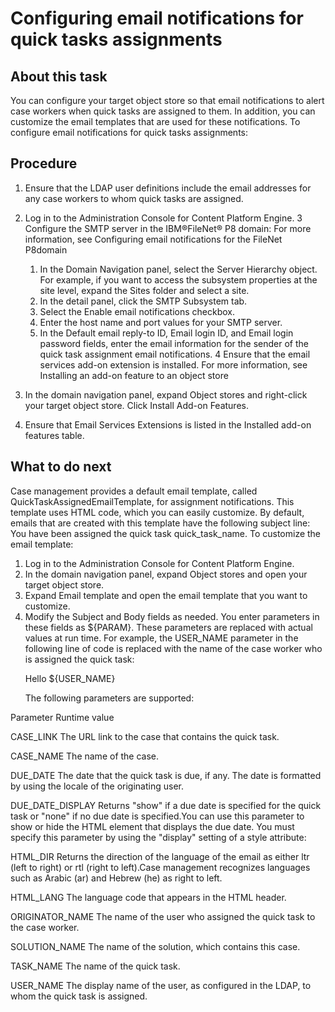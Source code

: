 # Configuring email notifications for quick tasks assignments

## About this task

You can configure your target object store so that email notifications to alert case workers when
quick tasks are assigned to them. In addition, you can customize the email templates that are used
for these notifications. To configure email notifications for quick tasks assignments:

## Procedure

1. Ensure that the LDAP user definitions include the email addresses for any case workers to
whom quick tasks are assigned.
2. Log in to the Administration Console for Content Platform
Engine.
3 Configure the SMTP server in the IBM®FileNet® P8 domain: For more information, see Configuring email notifications for the FileNet P8domain
    1. In the Domain Navigation panel, select the Server
Hierarchy object. For example, if you want to access the subsystem properties at the
site level, expand the Sites folder and select a site.
    2. In the detail panel, click the SMTP Subsystem
tab.
    3. Select the Enable email notifications checkbox.
    4. Enter the host name and port values for your SMTP server.
    5. In the Default email reply-to ID, Email login ID,
and Email login password fields, enter the email information for the sender
of the quick task assignment email notifications.
4 Ensure that the email services add-on extension is installed. For more information, see Installing an add-on feature to an object store

1. In the domain navigation panel, expand Object stores and
right-click your target object store. Click Install Add-on
Features.
2. Ensure that Email Services Extensions is listed in the
Installed add-on features table.

## What to do next

Case management provides a default email template, called
QuickTaskAssignedEmailTemplate, for assignment notifications. This template uses
HTML code, which you can easily customize. By default, emails that are created with this template
have the following subject line: You have been assigned the quick task
quick\_task\_name. To customize the email template:

1. Log in to the Administration Console for Content Platform
Engine.
2. In the domain navigation panel, expand Object stores and open your target
object store.
3. Expand Email template and open the email template that you want to
customize.
4. Modify the Subject and Body fields as needed.
You enter parameters in these fields as ${PARAM}. These parameters are replaced
with actual values at run time. For example, the USER\_NAME parameter in the
following line of code is replaced with the name of the case worker who is assigned the quick
task:<p class="p1"><span class="s1">Hello ${USER\_NAME}</span></p>The
following parameters are supported:

Parameter
Runtime value

CASE\_LINK
The URL link to the case that contains the quick task.

CASE\_NAME
The name of the case.

DUE\_DATE
The date that the quick task is due, if any. The date is formatted by using the locale of the
originating user.

DUE\_DATE\_DISPLAY
Returns "show" if a due date is specified for the quick task or "none" if no due date is
specified.You can use this parameter to show or hide the HTML element that displays the due date.
You must specify this parameter by using the "display" setting of a style
attribute:
<div style="display: ${DUE\_DATE\_DISPLAY};">

HTML\_DIR
Returns the direction of the language of the email as either ltr (left to right) or rtl
(right to left).Case management recognizes languages such as Arabic (ar) and Hebrew (he) as right
to left.

HTML\_LANG
The language code that appears in the HTML header.

ORIGINATOR\_NAME
The name of the user who assigned the quick task to the case worker.

SOLUTION\_NAME
The name of the solution, which contains this case.

TASK\_NAME
The name of the quick task.

USER\_NAME
The display name of the user, as configured in the LDAP, to whom the quick task is
assigned.